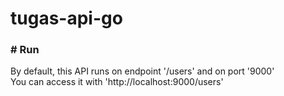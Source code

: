 # tugas-api-go

### # Run
By default, this API runs on endpoint '/users' and on port '9000'<br>
You can access it with 'http://localhost:9000/users'
